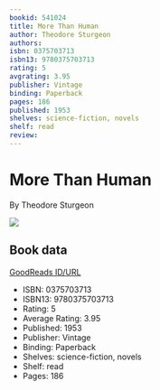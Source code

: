 ```yaml
---
bookid: 541024
title: More Than Human
author: Theodore Sturgeon
authors: 
isbn: 0375703713
isbn13: 9780375703713
rating: 5
avgrating: 3.95
publisher: Vintage
binding: Paperback
pages: 186
published: 1953
shelves: science-fiction, novels
shelf: read
review: 
---
```


# More Than Human

By Theodore Sturgeon

![](https://i.gr-assets.com/images/S/compressed.photo.goodreads.com/books/1403192694l/541024.jpg)

## Book data

[GoodReads ID/URL](https://www.goodreads.com/book/show/541024)

- ISBN: 0375703713
- ISBN13: 9780375703713
- Rating: 5
- Average Rating: 3.95
- Published: 1953
- Publisher: Vintage
- Binding: Paperback
- Shelves: science-fiction, novels
- Shelf: read
- Pages: 186

